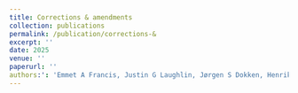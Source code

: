 ```yaml
---
title: Corrections & amendments
collection: publications
permalink: /publication/corrections-&
excerpt: ''
date: 2025
venue: ''
paperurl: ''
authors:': 'Emmet A Francis, Justin G Laughlin, Jørgen S Dokken, Henrik NT Finsberg, Christopher T Lee, Marie E Rognes, Padmini Rangamani'
---
```



